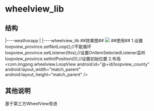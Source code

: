 # wheelview_lib
## 结构  ##
|----weathorapp
|
|----wheelview_lib
##效果图##
![](http://i.imgur.com/rdNYOEA.png)
##使用##
1.设置
	 	loopview_province.setNotLoop();//不能循环
        loopview_province.setListener(this);//设置OnItemSelectedListener监听
        loopview_province.setInitPosition(0);//设置初始位置
2.布局	
	 <com.imgpng.wheelview.LoopView
                android:id="@+id/loopview_county"
                android:layout_width="match_parent"
                android:layout_height="match_parent"
                 />
## 其他说明 ##
基于第三方WheelView改进